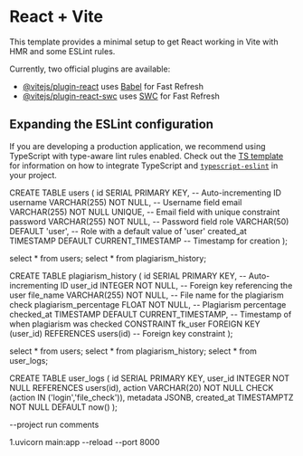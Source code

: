 # React + Vite

This template provides a minimal setup to get React working in Vite with HMR and some ESLint rules.

Currently, two official plugins are available:

- [@vitejs/plugin-react](https://github.com/vitejs/vite-plugin-react/blob/main/packages/plugin-react) uses [Babel](https://babeljs.io/) for Fast Refresh
- [@vitejs/plugin-react-swc](https://github.com/vitejs/vite-plugin-react/blob/main/packages/plugin-react-swc) uses [SWC](https://swc.rs/) for Fast Refresh

## Expanding the ESLint configuration

If you are developing a production application, we recommend using TypeScript with type-aware lint rules enabled. Check out the [TS template](https://github.com/vitejs/vite/tree/main/packages/create-vite/template-react-ts) for information on how to integrate TypeScript and [`typescript-eslint`](https://typescript-eslint.io) in your project.



CREATE TABLE users (
    id SERIAL PRIMARY KEY,  -- Auto-incrementing ID
    username VARCHAR(255) NOT NULL,  -- Username field
    email VARCHAR(255) NOT NULL UNIQUE,  -- Email field with unique constraint
    password VARCHAR(255) NOT NULL,  -- Password field
    role VARCHAR(50) DEFAULT 'user',  -- Role with a default value of 'user'
    created_at TIMESTAMP DEFAULT CURRENT_TIMESTAMP  -- Timestamp for creation
);

select * from users;
select * from plagiarism_history;

CREATE TABLE plagiarism_history (
    id SERIAL PRIMARY KEY,  -- Auto-incrementing ID
    user_id INTEGER NOT NULL,  -- Foreign key referencing the user
    file_name VARCHAR(255) NOT NULL,  -- File name for the plagiarism check
    plagiarism_percentage FLOAT NOT NULL,  -- Plagiarism percentage
    checked_at TIMESTAMP DEFAULT CURRENT_TIMESTAMP,  -- Timestamp of when plagiarism was checked
    CONSTRAINT fk_user FOREIGN KEY (user_id) REFERENCES users(id)  -- Foreign key constraint
);

select * from users;
select * from plagiarism_history;
select * from user_logs;

CREATE TABLE user_logs (
  id SERIAL PRIMARY KEY,
  user_id INTEGER NOT NULL REFERENCES users(id),
  action VARCHAR(20) NOT NULL CHECK (action IN ('login','file_check')),
  metadata JSONB,
  created_at TIMESTAMPTZ NOT NULL DEFAULT now()
);



--project run comments

1.uvicorn main:app --reload --port 8000
